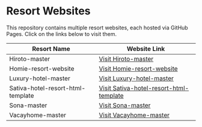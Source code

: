 # Resort Websites

This repository contains multiple resort websites, each hosted via GitHub Pages. Click on the links below to visit them.

| Resort Name | Website Link |
|-------------|--------------|
| Hiroto-master | [Visit Hiroto-master](https://auxxweb.github.io/resort-webistes/hiroto-master/) |
| Homie-resort-website | [Visit Homie-resort-website](https://auxxweb.github.io/resort-webistes/Homie-resort-website/) |
| Luxury-hotel-master | [Visit Luxury-hotel-master](https://auxxweb.github.io/resort-webistes/luxury-hotel-master/) |
| Sativa-hotel-resort-html-template | [Visit Sativa-hotel-resort-html-template](https://auxxweb.github.io/resort-webistes/sativa-hotel-resort-html-template/) |
| Sona-master | [Visit Sona-master](https://auxxweb.github.io/resort-webistes/sona-master/) |
| Vacayhome-master | [Visit Vacayhome-master](https://auxxweb.github.io/resort-webistes/vacayhome-master/) |